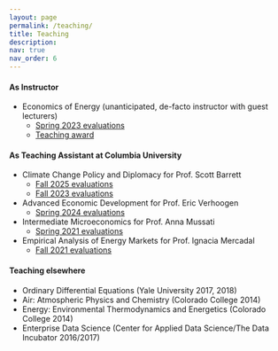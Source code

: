 ```yaml
---
layout: page
permalink: /teaching/
title: Teaching
description:
nav: true
nav_order: 6
---
```


#### As Instructor

- Economics of Energy (unanticipated, de-facto instructor with guest lecturers)
  - [Spring 2023 evaluations](../assets/pdf/INAFU6065_001_2023_1-TheEconomicsofEnergy_EugeneTan.pdf)
  - [Teaching award](../assets/pdf/teaching_award.pdf)

#### As Teaching Assistant at Columbia University

- Climate Change Policy and Diplomacy for Prof. Scott Barrett
  - [Fall 2025 evaluations](../assets/pdf/INAFU8537_001_2025_1-ClimateChangePolicyandDiplomacyINAFU8537_001_2025_1-ClimateChangePolicyandDiplomacy_ScottBarrett.pdf)
  - [Fall 2023 evaluations](../assets/pdf/INAFU8537_001_2023_3-ClimateChangePolicyandDiplomacy_EugeneTan.pdf)
- Advanced Economic Development for Prof. Eric Verhoogen
  - [Spring 2024 evaluations](../assets/pdf/INAFU8145_001_2024_1-AdvancedEconomicDevelopment_EugeneTan.pdf)
- Intermediate Microeconomics for Prof. Anna Mussati
  - [Spring 2021 evaluations](../assets/pdf/ECONUN3211_002_2021_1_IntermediateMicroeconomics_EugeneTan.pdf)
- Empirical Analysis of Energy Markets for Prof. Ignacia Mercadal
  - [Fall 2021 evaluations](../assets/pdf/INAFU6616_001_2020_3-EmpiricalAnalysisofEnergyMarkets_EugeneTan.pdf)

#### Teaching elsewhere
- Ordinary Differential Equations (Yale University 2017, 2018)
- Air: Atmospheric Physics and Chemistry (Colorado College 2014)
- Energy: Environmental Thermodynamics and Energetics (Colorado College 2014)
- Enterprise Data Science (Center for Applied Data Science/The Data Incubator 2016/2017)


